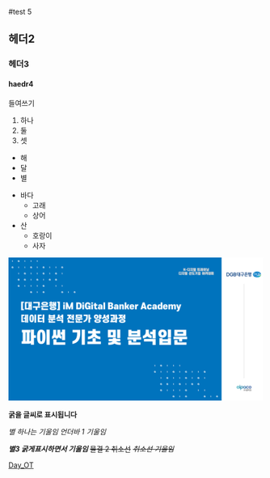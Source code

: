 #test 5

## 헤더2

### 헤더3

#### haedr4

들여쓰기
  1) 하나
  2) 둘
  3) 셋

  - 해
  - 달
  - 별

  * 바다
      * 고래
      * 상어
  * 산
      * 호랑이
      * 사자

![iM DiGital](/git_image.png)

**굵을 글씨로 표시됩니다**

*별 하나는 기울임*
_언더바 1 기울임_

***별3 굵게표시하면서 기울임***
~~물결 2 취소선~~
~~*취소선 기울임*~~

[Day_OT](/day_ot)
